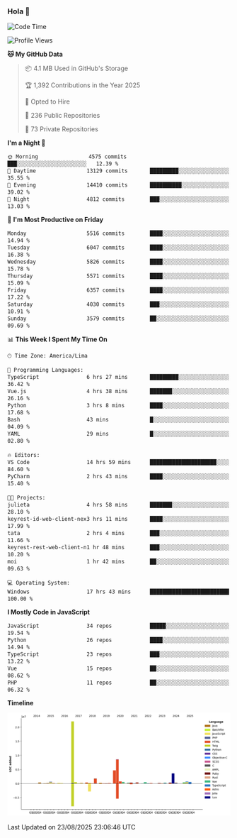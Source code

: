 ### Hola 👋

<!--START_SECTION:waka-->
![Code Time](http://img.shields.io/badge/Code%20Time-306%20hrs%2022%20mins-blue)

![Profile Views](http://img.shields.io/badge/Profile%20Views-0-blue)

**🐱 My GitHub Data** 

> 📦 4.1 MB Used in GitHub's Storage 
 > 
> 🏆 1,392 Contributions in the Year 2025
 > 
> 💼 Opted to Hire
 > 
> 📜 236 Public Repositories 
 > 
> 🔑 73 Private Repositories 
 > 
**I'm a Night 🦉** 

```text
🌞 Morning                4575 commits        ███░░░░░░░░░░░░░░░░░░░░░░   12.39 % 
🌆 Daytime                13129 commits       █████████░░░░░░░░░░░░░░░░   35.55 % 
🌃 Evening                14410 commits       ██████████░░░░░░░░░░░░░░░   39.02 % 
🌙 Night                  4812 commits        ███░░░░░░░░░░░░░░░░░░░░░░   13.03 % 
```
📅 **I'm Most Productive on Friday** 

```text
Monday                   5516 commits        ████░░░░░░░░░░░░░░░░░░░░░   14.94 % 
Tuesday                  6047 commits        ████░░░░░░░░░░░░░░░░░░░░░   16.38 % 
Wednesday                5826 commits        ████░░░░░░░░░░░░░░░░░░░░░   15.78 % 
Thursday                 5571 commits        ████░░░░░░░░░░░░░░░░░░░░░   15.09 % 
Friday                   6357 commits        ████░░░░░░░░░░░░░░░░░░░░░   17.22 % 
Saturday                 4030 commits        ███░░░░░░░░░░░░░░░░░░░░░░   10.91 % 
Sunday                   3579 commits        ██░░░░░░░░░░░░░░░░░░░░░░░   09.69 % 
```


📊 **This Week I Spent My Time On** 

```text
🕑︎ Time Zone: America/Lima

💬 Programming Languages: 
TypeScript               6 hrs 27 mins       █████████░░░░░░░░░░░░░░░░   36.42 % 
Vue.js                   4 hrs 38 mins       ███████░░░░░░░░░░░░░░░░░░   26.16 % 
Python                   3 hrs 8 mins        ████░░░░░░░░░░░░░░░░░░░░░   17.68 % 
Bash                     43 mins             █░░░░░░░░░░░░░░░░░░░░░░░░   04.09 % 
YAML                     29 mins             █░░░░░░░░░░░░░░░░░░░░░░░░   02.80 % 

🔥 Editors: 
VS Code                  14 hrs 59 mins      █████████████████████░░░░   84.60 % 
PyCharm                  2 hrs 43 mins       ████░░░░░░░░░░░░░░░░░░░░░   15.40 % 

🐱‍💻 Projects: 
julieta                  4 hrs 58 mins       ███████░░░░░░░░░░░░░░░░░░   28.10 % 
keyrest-id-web-client-nex3 hrs 11 mins       ████░░░░░░░░░░░░░░░░░░░░░   17.99 % 
tata                     2 hrs 4 mins        ███░░░░░░░░░░░░░░░░░░░░░░   11.66 % 
keyrest-rest-web-client-n1 hr 48 mins        ███░░░░░░░░░░░░░░░░░░░░░░   10.20 % 
moi                      1 hr 42 mins        ██░░░░░░░░░░░░░░░░░░░░░░░   09.63 % 

💻 Operating System: 
Windows                  17 hrs 43 mins      █████████████████████████   100.00 % 
```

**I Mostly Code in JavaScript** 

```text
JavaScript               34 repos            █████░░░░░░░░░░░░░░░░░░░░   19.54 % 
Python                   26 repos            ████░░░░░░░░░░░░░░░░░░░░░   14.94 % 
TypeScript               23 repos            ███░░░░░░░░░░░░░░░░░░░░░░   13.22 % 
Vue                      15 repos            ██░░░░░░░░░░░░░░░░░░░░░░░   08.62 % 
PHP                      11 repos            ██░░░░░░░░░░░░░░░░░░░░░░░   06.32 % 
```



**Timeline**

![Lines of Code chart](https://raw.githubusercontent.com/KhanMaytok/KhanMaytok/master/assets/bar_graph.png)


 Last Updated on 23/08/2025 23:06:46 UTC
<!--END_SECTION:waka-->
